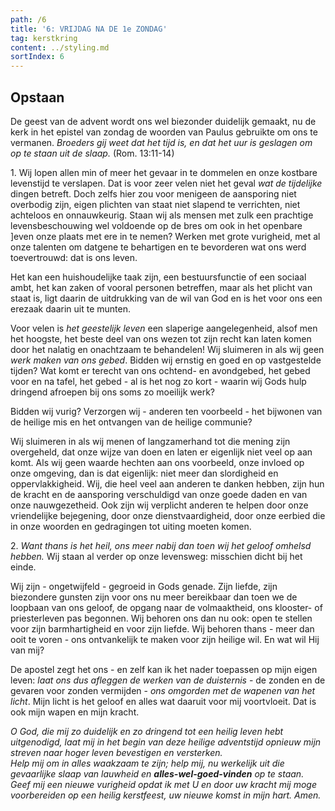 ```yaml
---
path: /6
title: '6: VRIJDAG NA DE 1e ZONDAG'
tag: kerstkring
content: ../styling.md
sortIndex: 6
---
```


## Opstaan

De geest van de advent wordt ons wel biezonder duidelijk gemaakt, nu de kerk in het epistel van zondag de woorden van Paulus gebruikte om ons te vermanen. _Broeders gij weet dat het tijd is, en dat het uur is geslagen om op te staan uit de slaap._ (Rom. 13:11-14)

1\. Wij lopen allen min of meer het gevaar in te dommelen en onze kostbare levenstijd te verslapen. Dat is voor zeer velen niet het geval _wat de tijdelijke_ dingen betreft. Doch zelfs hier zou voor menigeen de aansporing niet overbodig zijn, eigen plichten van staat niet slapend te verrichten, niet achteloos en onnauwkeurig. Staan wij als mensen met zulk een prachtige levensbeschouwing wel voldoende op de bres om ook in het openbare ]even onze plaats met ere in te nemen? Werken met grote vurigheid, met al onze talenten om datgene te behartigen en te bevorderen wat ons werd toevertrouwd: dat is ons leven.

Het kan een huishoudelijke taak zijn, een bestuursfunctie of een sociaal ambt, het kan zaken of vooral personen betreffen, maar als het plicht van staat is, ligt daarin de uitdrukking van de wil van God en is het voor ons een erezaak daarin uit te munten.

Voor velen is _het geestelijk leven_ een slaperige aangelegenheid, alsof men het hoogste, het beste deel van ons wezen tot zijn recht kan laten komen door het nalatig en onachtzaam te behandelen! Wij sluimeren in als wij geen _werk maken van ons gebed_. Bidden wij ernstig en goed en op vastgestelde tijden? Wat komt er terecht van ons ochtend- en avondgebed, het gebed voor en na tafel, het gebed - al is het nog zo kort - waarin wij Gods hulp dringend afroepen bij ons soms zo moeilijk werk?

Bidden wij vurig? Verzorgen wij - anderen ten voorbeeld - het bijwonen van de heilige mis en het ontvangen van de heilige communie?

Wij sluimeren in als wij menen of langzamerhand tot die mening zijn overgeheld, dat onze wijze van doen en laten er eigenlijk niet veel op aan komt. Als wij geen waarde hechten aan ons voorbeeld, onze invloed op onze omgeving, dan is dat eigenlijk: niet meer dan slordigheid en oppervlakkigheid. Wij, die heel veel aan anderen te danken hebben, zijn hun de kracht en de aansporing verschuldigd van onze goede daden en van onze nauwgezetheid. Ook zijn wij verplicht anderen te helpen door onze vriendelijke bejegening, door onze dienstvaardigheid, door onze eerbied die in onze woorden en gedragingen tot uiting moeten komen.

2\. _Want thans is het heil, ons meer nabij dan toen wij het geloof omhelsd hebben._ Wij staan al verder op onze levensweg: misschien dicht bij het einde.

Wij zijn - ongetwijfeld - gegroeid in Gods genade. Zijn liefde, zijn biezondere gunsten zijn voor ons nu meer bereikbaar dan toen we de loopbaan van ons geloof, de opgang naar de volmaaktheid, ons klooster- of priesterleven pas begonnen. Wij behoren ons dan nu ook: open te stellen voor zijn barmhartigheid en voor zijn liefde. Wij behoren thans - meer dan ooit te voren - ons ontvankelijk te maken voor zijn heilige wil. En wat wil Hij van mij?

De apostel zegt het ons - en zelf kan ik het nader toepassen op mijn eigen leven: _laat ons dus afleggen de werken van de duisternis_ - de zonden en de gevaren voor zonden vermijden - _ons omgorden met de wapenen van het licht_. Mijn licht is het geloof en alles wat daaruit voor mij voortvloeit. Dat is ook mijn wapen en mijn kracht.

_O God, die mij zo duidelijk en zo dringend tot een heilig leven hebt uitgenodigd, laat mij in het begin van deze heilige adventstijd opnieuw mijn streven naar hoger leven bevestigen en versterken._  
_Help mij om in alles waakzaam te zijn; help mij, nu werkelijk uit die gevaarlijke slaap van lauwheid en **alles-wel-goed-vinden** op te staan. Geef mij een nieuwe vurigheid opdat ik met U en door uw kracht mij moge voorbereiden op een heilig kerstfeest, uw nieuwe komst in mijn hart. Amen._
